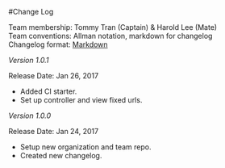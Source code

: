 #Change Log

Team membership: Tommy Tran (Captain) & Harold Lee (Mate)  
Team conventions: Allman notation, markdown for changelog  
Changelog format: [Markdown](https://github.com/adam-p/markdown-here/wiki/Markdown-Cheatsheet) 


*Version 1.0.1*

Release Date: Jan 26, 2017
- Added CI starter.
- Set up controller and view fixed urls.


*Version 1.0.0*

Release Date: Jan 24, 2017
- Setup new organization and team repo.
- Created new changelog.
